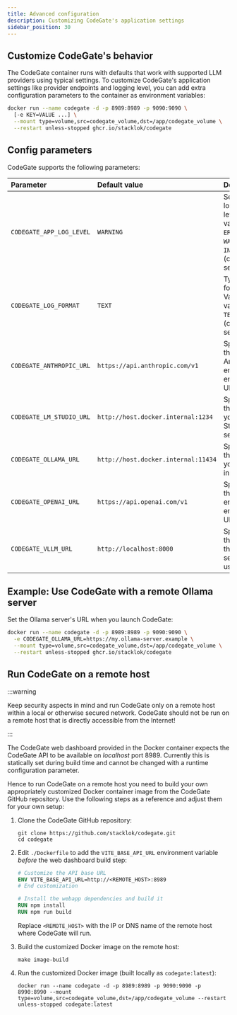 ```yaml
---
title: Advanced configuration
description: Customizing CodeGate's application settings
sidebar_position: 30
---
```


## Customize CodeGate's behavior

The CodeGate container runs with defaults that work with supported LLM providers
using typical settings. To customize CodeGate's application settings like
provider endpoints and logging level, you can add extra configuration parameters
to the container as environment variables:

```bash {2}
docker run --name codegate -d -p 8989:8989 -p 9090:9090 \
  [-e KEY=VALUE ...] \
  --mount type=volume,src=codegate_volume,dst=/app/codegate_volume \
  --restart unless-stopped ghcr.io/stacklok/codegate
```

## Config parameters

CodeGate supports the following parameters:

| Parameter                | Default value                       | Description                                                                                |
| :----------------------- | :---------------------------------- | :----------------------------------------------------------------------------------------- |
| `CODEGATE_APP_LOG_LEVEL` | `WARNING`                           | Sets the logging level. Valid values: `ERROR`, `WARNING`, `INFO`, `DEBUG` (case sensitive) |
| `CODEGATE_LOG_FORMAT`    | `TEXT`                              | Type of log formatting. Valid values: `TEXT`, `JSON` (case sensitive)                      |
| `CODEGATE_ANTHROPIC_URL` | `https://api.anthropic.com/v1`      | Specifies the Anthropic engine API endpoint URL.                                           |
| `CODEGATE_LM_STUDIO_URL` | `http://host.docker.internal:1234`  | Specifies the URL of your LM Studio server.                                                |
| `CODEGATE_OLLAMA_URL`    | `http://host.docker.internal:11434` | Specifies the URL of your Ollama instance.                                                 |
| `CODEGATE_OPENAI_URL`    | `https://api.openai.com/v1`         | Specifies the OpenAI engine API endpoint URL.                                              |
| `CODEGATE_VLLM_URL`      | `http://localhost:8000`             | Specifies the URL of the vLLM server to use.                                               |

## Example: Use CodeGate with a remote Ollama server

Set the Ollama server's URL when you launch CodeGate:

```bash {2}
docker run --name codegate -d -p 8989:8989 -p 9090:9090 \
  -e CODEGATE_OLLAMA_URL=https://my.ollama-server.example \
  --mount type=volume,src=codegate_volume,dst=/app/codegate_volume \
  --restart unless-stopped ghcr.io/stacklok/codegate
```

## Run CodeGate on a remote host

:::warning

Keep security aspects in mind and run CodeGate only on a remote host within a
local or otherwise secured network. CodeGate should not be run on a remote host
that is directly accessible from the Internet!

:::

The CodeGate web dashboard provided in the Docker container expects the CodeGate
API to be available on _localhost_ port 8989. Currently this is statically set
during build time and cannot be changed with a runtime configuration parameter.

Hence to run CodeGate on a remote host you need to build your own appropriately
customized Docker container image from the CodeGate GitHub repository. Use the
following steps as a reference and adjust them for your own setup:

1. Clone the CodeGate GitHub repository:

   ```shell
   git clone https://github.com/stacklok/codegate.git
   cd codegate
   ```

2. Edit `./Dockerfile` to add the `VITE_BASE_API_URL` environment variable
   _before_ the web dashboard build step:

   ```dockerfile {1-3} title="./Dockerfile"
   # Customize the API base URL
   ENV VITE_BASE_API_URL=http://<REMOTE_HOST>:8989
   # End customization

   # Install the webapp dependencies and build it
   RUN npm install
   RUN npm run build
   ```

   Replace `<REMOTE_HOST>` with the IP or DNS name of the remote host where
   CodeGate will run.

3. Build the customized Docker image on the remote host:

   ```shell
   make image-build
   ```

4. Run the customized Docker image (built locally as `codegate:latest`):

   ```shell
   docker run --name codegate -d -p 8989:8989 -p 9090:9090 -p 8990:8990 --mount type=volume,src=codegate_volume,dst=/app/codegate_volume --restart unless-stopped codegate:latest
   ```
